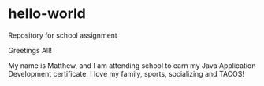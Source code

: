 # hello-world
Repository for school assignment

Greetings All!

My name is Matthew, and I am attending school to earn my Java Application Development certificate.
I love my family, sports, socializing and TACOS!
